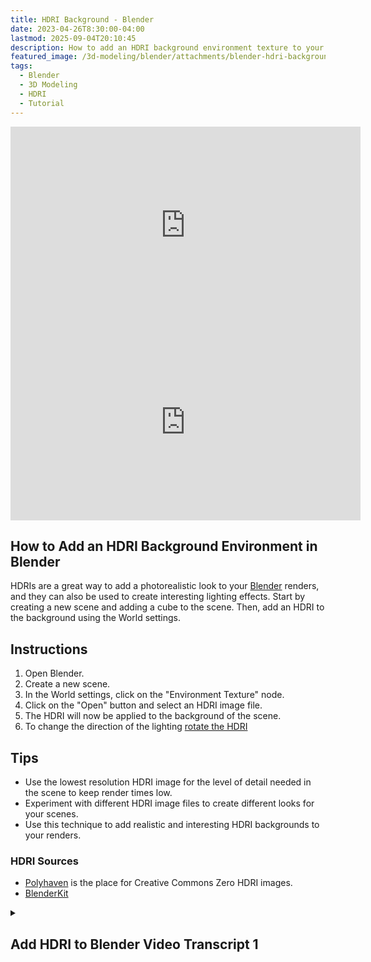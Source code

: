 ```yaml
---
title: HDRI Background - Blender
date: 2023-04-26T8:30:00-04:00
lastmod: 2025-09-04T20:10:45
description: How to add an HDRI background environment texture to your Blender 3D modeling scenes.
featured_image: /3d-modeling/blender/attachments/blender-hdri-background.jpg
tags:
  - Blender
  - 3D Modeling
  - HDRI
  - Tutorial
---
```


<div class="video-grid">
<div class="iframe-16-9-container">
<iframe class="youTubeIframe" width="560" height="315" src="https://www.youtube.com/embed/VaGfn4i5dKQ?rel=0" title="YouTube video player" frameborder="0" allow="accelerometer; autoplay; clipboard-write; encrypted-media; gyroscope; picture-in-picture; web-share" referrerpolicy="strict-origin-when-cross-origin" allowfullscreen></iframe>
</div>

<div class="iframe-16-9-container">
<iframe class="youTubeIframe" width="560" height="315" src="https://www.youtube.com/embed/k-moDmBUrrI?rel=0" title="YouTube video player" frameborder="0" allow="accelerometer; autoplay; clipboard-write; encrypted-media; gyroscope; picture-in-picture; web-share" allowfullscreen></iframe>
</div>
</div>

## How to Add an HDRI Background Environment in Blender

HDRIs are a great way to add a photorealistic look to your [Blender](./blender.md) renders, and they can also be used to create interesting lighting effects. Start by creating a new scene and adding a cube to the scene. Then, add an HDRI to the background using the World settings.

## Instructions

1. Open Blender.
2. Create a new scene.
3. In the World settings, click on the "Environment Texture" node.
4. Click on the "Open" button and select an HDRI image file.
5. The HDRI will now be applied to the background of the scene.
6. To change the direction of the lighting [rotate the HDRI](./rotate-hdri-blender.md)

## Tips

- Use the lowest resolution HDRI image for the level of detail needed in the scene to keep render times low.
- Experiment with different HDRI image files to create different looks for your scenes.
- Use this technique to add realistic and interesting HDRI backgrounds to your renders.

### HDRI Sources

- [Polyhaven](https://polyhaven.com/hdris) is the place for Creative Commons Zero HDRI images.
- [BlenderKit](../blender/install-blenderkit-blender.md)

<details><summary>

## Add HDRI to Blender Video Transcript 1

</summary>

How do you add an HDRI image to a Blender scene? This Blender tutorial will show you everything you need to know to add an HDRI image to your Blender scene so you can get nice reflections and other lighting that comes from using HDRIs and 3D modeling.

An HDRI has a high dynamic range of lighting information and information from 360° that you can use to light your scene. Blender comes up with a few of these installed by default. Right now with the default cube, I am in the normal shading mode. Here if I go to material preview by clicking this button in the top right it will show the material preview and if I click on materials and then change the metallic to 100%, and then lower the roughness. Where is that coming from? That's coming from right here. We can go ahead and select different HDRIs that are built into Blender but these won't show up in your render.

So how can we get one to show up in our render view. Watch if I click the render preview right now I'm in Eevee but even if I switch to Cycles notice that nothing comes in. So first we need to click on the World Tab and then click on Color. Then select Environment Texture. Everything turns purple because we don't have any HDRI selected.

So where can we get an HDRI? You can create your own. You can even just use a photos sphere that you've created with your cell phone but you can also get lots of free public domain creative commons zero HDRIs from PolyHaven. Go ahead to a web browser type in HDRI into Google and then go to PolyHaven. They have a number of HDRIs that you can use for free for commercial projects. So let's go ahead and take a look.

We can go ahead and see an urban scene, maybe something high contrast and look at this night scene right here, the Golden Bay. I'm going to go ahead and download that. Please note that you can download up to 24K images. Most of the time that's way overkill if you just need some reflections and ambient light that's coming into your project. In fact even 4K can be overkill and you'll probably get away with 1 or 2K images and that will really keep your render times in Blender down when adding complex HDRIs to your project. So I'm going to download the 2K version.

Navigate back to Blender and then click open under Environment Texture to add the HDRI image to your Blender scene. Here I have the Golden_Bay_2K.exr I'll click on that and then I'll open the image. Automatically we start to see that the HDRI is included in our render and you can see how all the light is reflected now onto our little cube. Ff we add other objects such as a plane you can see how the light reflects onto the plane, effects the quality of the shadows, and we can still see lots of that HDRI especially up in the top here it's reflecting the sky. If we were to subdivide this and make it more of a round object, so for example if I add subdivision surface and then click shade smooth.

We now have this sphere that is reflecting the HDRI as well as the bottom background.

So hopefully this helps you add HDRIs to your Blender project so you can have nice great reflections and extra ambient light to make your Blender scenes and renders seem even more real. Happy 3D modeling.

</details>
